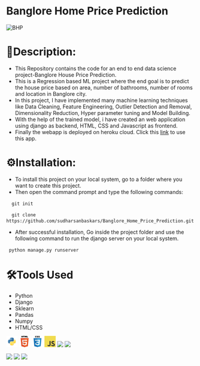 # Banglore Home Price Prediction
![BHP](https://user-images.githubusercontent.com/71257512/131646037-f9f319f4-d045-458b-82c9-65f85bc9582e.PNG)

# 🔗Description:
- This Repository contains the code for an end to end data science project-Banglore House Price Prediction.
- This is a Regression based ML project where the end goal is to predict the house price based on area, number of bathrooms, number of rooms and location in Banglore city.
- In this project, I have implemented many machine learning techniques like Data Cleaning, Feature Engineering, Outlier Detection and Removal, Dimensionality Reduction, Hyper    parameter tuning and Model Building.
- With the help of the trained model, i have created an web application using django as backend, HTML, CSS and Javascript as frontend.
- Finally the webapp is deployed on heroku cloud. Click this [link](http://bhp-online.herokuapp.com/) to use this app.

# ⚙Installation:
- To install this project on your local system, go to a folder where you want to create this project.
- Then open the command prompt and type the following commands:
```
  git init
```

```
  git clone https://github.com/sudharsanbaskars/Banglore_Home_Price_Prediction.git
```
- After successful installation, Go inside the project folder and use the following command to run the django server on your local system.
```
 python manage.py runserver
```
# 🛠Tools Used
- Python
- Django
- Sklearn
- Pandas
- Numpy
- HTML/CSS


<code><img height="30" src="https://raw.githubusercontent.com/github/explore/80688e429a7d4ef2fca1e82350fe8e3517d3494d/topics/python/python.png"></code>
<code><img height="30" src="https://raw.githubusercontent.com/github/explore/80688e429a7d4ef2fca1e82350fe8e3517d3494d/topics/html/html.png"></code>
<code><img height="30" src="https://raw.githubusercontent.com/github/explore/80688e429a7d4ef2fca1e82350fe8e3517d3494d/topics/css/css.png"></code>
<code><img height="30" src="https://raw.githubusercontent.com/github/explore/80688e429a7d4ef2fca1e82350fe8e3517d3494d/topics/javascript/javascript.png"></code>
<code><img height="30" src="https://github.com/tomchen/stack-icons/raw/master/logos/bootstrap.svg"></code>
<code><img height="30" src="https://cdn.iconscout.com/icon/free/png-256/heroku-225989.png"></code>

<code><img height="30" src="https://raw.githubusercontent.com/numpy/numpy/7e7f4adab814b223f7f917369a72757cd28b10cb/branding/icons/numpylogo.svg"></code>
<code><img height="30" src="https://raw.githubusercontent.com/pandas-dev/pandas/761bceb77d44aa63b71dda43ca46e8fd4b9d7422/web/pandas/static/img/pandas.svg"></code>
<code><img height="30" src="https://upload.wikimedia.org/wikipedia/commons/thumb/0/05/Scikit_learn_logo_small.svg/1280px-Scikit_learn_logo_small.svg.png"></code>





